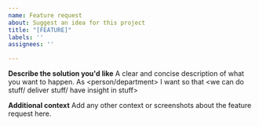 ```yaml
---
name: Feature request
about: Suggest an idea for this project
title: "[FEATURE]"
labels: ''
assignees: ''

---
```


**Describe the solution you'd like**
A clear and concise description of what you want to happen.
As <person/department> 
I want <some feature> 
so that <we can do stuff/ deliver stuff/ have insight in stuff>


**Additional context**
Add any other context or screenshots about the feature request here.
